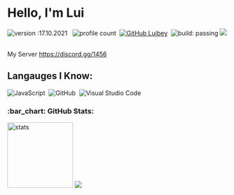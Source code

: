 # Hello, I'm Lui
![version :17.10.2021](https://img.shields.io/badge/version-17.10.2021-informational) &nbsp;
![profile count](https://komarev.com/ghpvc/?username=Luibey&color=red)&nbsp;
[![GitHub Luibey](https://img.shields.io/github/followers/Luibey?label=follow&style=social)](https://github.com/Luibey)&nbsp;
![build: passing](https://img.shields.io/badge/build-passing-success)
<a href="https://instagram.com/jaylenelchavo"><img src="https://img.shields.io/badge/@luibeyxd-E4405F?style=flat&logo=Instagram&logoColor=white"/></a> &nbsp;

My Server
https://discord.gg/1456

## Langauges I Know:
![JavaScript](https://img.shields.io/badge/-JavaScript-05122A?style=flat&logo=javascript)&nbsp;
![GitHub](https://img.shields.io/badge/-GitHub-05122A?style=flat&logo=github)&nbsp;
![Visual Studio Code](https://img.shields.io/badge/-Visual%20Studio%20Code-05122A?style=flat&logo=visual-studio-code&logoColor=007ACC)&nbsp;


<h3 align="left">:bar_chart: GitHub Stats:</h3>
<p align="left">
   <img src="https://github-readme-stats.vercel.app/api?username=Luibey&count_private=true&show_icons=true&theme=dark&hide_border=true" width="%100" height="150px" alt="stats" />
<img src="https://github-profile-trophy.vercel.app/?username=Luibey&theme=radical" />
</p>
